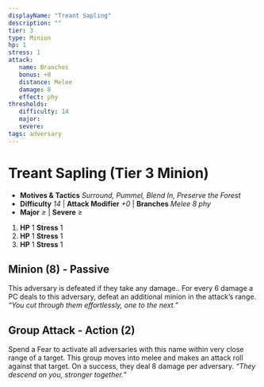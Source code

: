 ```yaml
---
displayName: "Treant Sapling"
description: ""
tier: 3
type: Minion
hp: 1
stress: 1
attack:
   name: Branches
   bonus: +0
   distance: Melee
   damage: 8
   effect: phy
thresholds:
   difficulty: 14
   major: 
   severe: 
tags: adversary
---
```

# Treant Sapling (Tier 3 Minion)

- **Motives & Tactics** _Surround, Pummel, Blend In, Preserve the Forest_
- **Difficulty** _14_ | **Attack Modifier** _+0_ | **Branches** _Melee 8 phy_
- **Major** _≥_ | **Severe** _≥_

1. **HP** 1
   **Stress** 1
2. **HP** 1
   **Stress** 1
3. **HP** 1
   **Stress** 1

## Minion (8) - Passive
This adversary is defeated if they take any damage.. For every 6 damage a PC deals to this adversary, defeat an additional minion in the attack’s range. _“You cut through them effortlessly, one to the next.”_

## Group Attack - Action (2)
Spend a Fear to activate all adversaries with this name within very close range of a target. This group moves into melee and makes an attack roll against that target. On a success, they deal 8 damage per adversary. _“They descend on you, stronger together.”_
